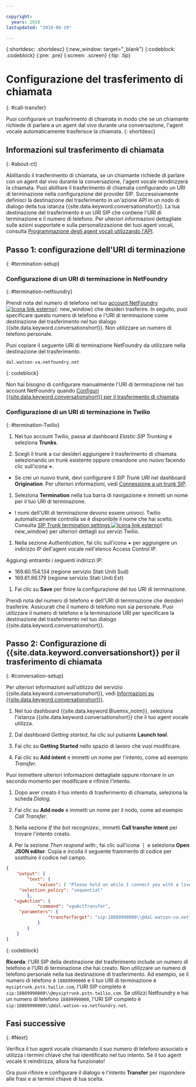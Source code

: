 ```yaml
---

copyright:
  years: 2018
lastupdated: "2018-06-19"

---
```


{:shortdesc: .shortdesc}
{:new_window: target="_blank"}
{:codeblock: .codeblock}
{:pre: .pre}
{:screen: .screen}
{:tip: .tip}


# Configurazione del trasferimento di chiamata
{: #call-transfer}

Puoi configurare un trasferimento di chiamata in modo che se un chiamante richiede di parlare a un agent dal vivo durante una conversazione, l'agent vocale automaticamente trasferisce la chiamata.
{: shortdesc}

## Informazioni sul trasferimento di chiamata
{: #about-ct}

Abilitando il trasferimento di chiamata, se un chiamante richiede di parlare con un agent dal vivo durante la conversazione, l'agent vocale reindirizzerà la chiamata. Puoi abilitare il trasferimento di chiamata configurando un URI di terminazione nella configurazione del provider SIP. Successivamente definisci la destinazione del trasferimento in un'azione API in un nodo di dialogo della tua istanza {{site.data.keyword.conversationshort}}. La tua destinazione del trasferimento è un URI SIP che contiene l'URI di terminazione e il numero di telefono. Per ulteriori informazioni dettagliate sulle azioni supportate e sulla personalizzazione dei tuoi agent vocali, consulta [Programmazione degli agent vocali utilizzando l'API](api.html).

## Passo 1: configurazione dell'URI di terminazione
{: #termination-setup}

### Configurazione di un URI di terminazione in NetFoundry
{: #termination-netfoundry}

Prendi nota del numero di telefono nel tuo [account NetFoundry ![Icona link esterno](../../icons/launch-glyph.svg "Icona link esterno")](https://watson.netfoundry.io/watson-login){: new_window} che desideri trasferire. In seguito, puoi specificare questo numero di telefono e l'URI di terminazione come destinazione del trasferimento nel tuo dialogo {{site.data.keyword.conversationshort}}. Non utilizzare un numero di telefono personale.

Puoi copiare il seguente URI di terminazione NetFoundry da utilizzare nella destinazione del trasferimento.

```
dal.watson-va.netfoundry.net
```
{: codeblock}

Non hai bisogno di configurare manualmente l'URI di terminazione nel tuo account NetFoundry quando [Configuri {{site.data.keyword.conversationshort}} per il trasferimento di chiamata](#conversation-setup).

### Configurazione di un URI di terminazione in Twilio
{: #termination-Twilio}

1. Nel tuo account Twilio, passa al dashboard _Elastic SIP Trunking_ e seleziona **Trunks**.

1. Scegli il trunk a cui desideri aggiungere il trasferimento di chiamata selezionando un trunk esistente oppure creandone uno nuovo facendo clic sull'icona **+**.

  * Se crei un nuovo trunk, devi configurare il _SIP Trunk URI_ nel dashboard **Origination**.  Per ulteriori informazioni, vedi [Connessione a un trunk SIP](connect-SIP.html).

1. Seleziona **Termination** nella tua barra di navigazione e immetti un nome per il tuo URI di terminazione.

  * I nomi dell'URI di terminazione devono essere univoci. Twilio automaticamente controlla se è disponibile il nome che hai scelto. Consulta [SIP Trunk termination settings ![Icona link esterno](../../icons/launch-glyph.svg "Icona link esterno")](https://www.twilio.com/docs/api/sip-trunking/getting-started#termination){: new_window} per ulteriori dettagli sui servizi Twilio.

1. Nella sezione _Authentication_, fai clic sull'icona **+** per aggiungere un indirizzo IP dell'agent vocale nell'elenco Access Control IP.

  Aggiungi entrambi i seguenti indirizzi IP:
   * 169.60.154.134 (regione servizio Stati Uniti Sud)
   * 169.61.86.179 (regione servizio Stati Uniti Est)

1. Fai clic su **Save** per finire la configurazione del tuo URI di terminazione.

Prendi nota del numero di telefono e dell'URI di terminazione che desideri trasferire. Assicurati che il numero di telefono non sia personale. Puoi utilizzare il numero di telefono e la terminazione URI per specificare la destinazione del trasferimento nel tuo dialogo {{site.data.keyword.conversationshort}}.


## Passo 2: Configurazione di {{site.data.keyword.conversationshort}} per il trasferimento di chiamata
{: #conversation-setup}

Per ulteriori informazioni sull'utilizzo del servizio {{site.data.keyword.conversationshort}}, vedi [Informazioni su {{site.data.keyword.conversationshort}}](../conversation/index.html#about).

1. Nel tuo dashboard {{site.data.keyword.Bluemix_notm}}, seleziona l'istanza {{site.data.keyword.conversationshort}} che il tuo agent vocale utilizza.

1. Dal dashboard _Getting started_, fai clic sul pulsante **Launch tool**.

1. Fai clic su **Getting Started** nello spazio di lavoro che vuoi modificare.

1. Fai clic su **Add intent** e immetti un nome per l'intento, come ad esempio _Transfer_.

  Puoi immettere ulteriori informazioni dettagliate oppure ritornare in un secondo momento per modificare e rifinire l'intento.

1. Dopo aver creato il tuo intento di trasferimento di chiamata, seleziona la scheda _Dialog_.

1. Fai clic su **Add node** e immetti un nome per il nodo, come ad esempio _Call Transfer_.

1. Nella sezione _If the bot recognizes:_, immetti **Call transfer intent** per trovare l'intento creato.

1. Per la sezione _Then respond with:_, fai clic sull'icona **&vellip;** e seleziona **Open JSON editor**. Copia e incolla il seguente frammento di codice per sostituire il codice nel campo.

```json
{
    "output": {
        "text": {
            "values": [ "Please hold on while I connect you with a live agent." ],
     "selection_policy": "sequential"
        },
   "vgwAction": {
            "command": "vgwActTransfer",
     "parameters": {
                "transferTarget": "sip:18889990000\\@dal.watson-va.netfoundry.net"
            }
        }
    }
}
```
{: codeblock}

**Ricorda**: l'URI SIP della destinazione del trasferimento include un numero di telefono e l'URI di terminazione che hai creato. Non utilizzare un numero di telefono personale nella tua destinazione di trasferimento. Ad esempio, se il numero di telefono è `18889990000` e il tuo URI di terminazione è `mysiptrunk.pstn.twilio.com`, l'URI SIP completo è `sip:18889990000\\@mysiptrunk.pstn.twilio.com`. Se utilizzi Netfoundry e hai un numero di telefono `18889990000`, l'URI SIP completo è `sip:18889990000\\@dal.watson-va.netfoundry.net`.

## Fasi successive
{: #Next}

Verifica il tuo agent vocale chiamando il suo numero di telefono associato e utilizza i termini chiave che hai identificato nel tuo intento. Se il tuo agent vocale ti reindirizza, allora ha funzionato!

Ora puoi rifinire e configurare il dialogo e l'intento **Transfer** per rispondere alle frasi e ai termini chiave di tua scelta.
